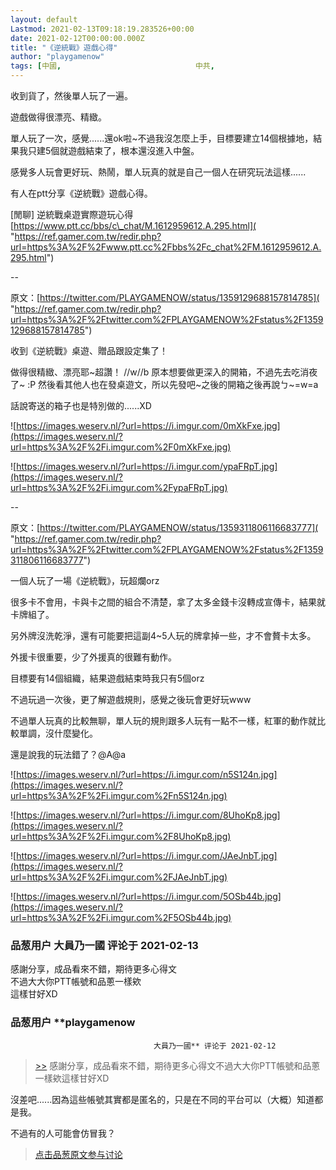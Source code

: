 ```yaml
---
layout: default
Lastmod: 2021-02-13T09:18:19.283526+00:00
date: 2021-02-12T00:00:00.000Z
title: "《逆統戰》遊戲心得"
author: "playgamenow"
tags: [中國,								中共,								統戰,								反賊,								桌遊,								逆統戰]
---
```


收到貨了，然後單人玩了一遍。  
  
遊戲做得很漂亮、精緻。  
  
單人玩了一次，感覺......還ok啦~不過我沒怎麼上手，目標要建立14個根據地，結果我只建5個就遊戲結束了，根本還沒進入中盤。  
  
感覺多人玩會更好玩、熱鬧，單人玩真的就是自己一個人在研究玩法這樣......  
  
有人在ptt分享《逆統戰》遊戲心得。  
  
\[閒聊\] 逆統戰桌遊實際遊玩心得  
[https://www.ptt.cc/bbs/c\_chat/M.1612959612.A.295.html]( "https://ref.gamer.com.tw/redir.php?url=https%3A%2F%2Fwww.ptt.cc%2Fbbs%2Fc_chat%2FM.1612959612.A.295.html")  
  
\--  
  
原文：[https://twitter.com/PLAYGAMENOW/status/1359129688157814785]( "https://ref.gamer.com.tw/redir.php?url=https%3A%2F%2Ftwitter.com%2FPLAYGAMENOW%2Fstatus%2F1359129688157814785")  
  
收到《逆統戰》桌遊、贈品跟設定集了！  
  
做得很精緻、漂亮耶~超讚！ //w//b 原本想要做更深入的開箱，不過先去吃消夜了~ :P 然後看其他人也在發桌遊文，所以先發吧~之後的開箱之後再說ㄅ~=w=a  
  
話說寄送的箱子也是特別做的......XD  
  
![https://images.weserv.nl/?url=https://i.imgur.com/0mXkFxe.jpg](https://images.weserv.nl/?url=https%3A%2F%2Fi.imgur.com%2F0mXkFxe.jpg)  
  
![https://images.weserv.nl/?url=https://i.imgur.com/ypaFRpT.jpg](https://images.weserv.nl/?url=https%3A%2F%2Fi.imgur.com%2FypaFRpT.jpg)  
  
\--  
  
原文：[https://twitter.com/PLAYGAMENOW/status/1359311806116683777]( "https://ref.gamer.com.tw/redir.php?url=https%3A%2F%2Ftwitter.com%2FPLAYGAMENOW%2Fstatus%2F1359311806116683777")  
  
一個人玩了一場《逆統戰》，玩超爛orz  
  
很多卡不會用，卡與卡之間的組合不清楚，拿了太多金錢卡沒轉成宣傳卡，結果就卡牌組了。  
  
另外牌沒洗乾淨，還有可能要把這副4~5人玩的牌拿掉一些，才不會贅卡太多。  
  
外援卡很重要，少了外援真的很難有動作。  
  
目標要有14個組織，結果遊戲結束時我只有5個orz  
  
不過玩過一次後，更了解遊戲規則，感覺之後玩會更好玩www  
  
不過單人玩真的比較無聊，單人玩的規則跟多人玩有一點不一樣，紅軍的動作就比較單調，沒什麼變化。  
  
還是說我的玩法錯了？@A@a  
  
![https://images.weserv.nl/?url=https://i.imgur.com/n5S124n.jpg](https://images.weserv.nl/?url=https%3A%2F%2Fi.imgur.com%2Fn5S124n.jpg)  
  
![https://images.weserv.nl/?url=https://i.imgur.com/8UhoKp8.jpg](https://images.weserv.nl/?url=https%3A%2F%2Fi.imgur.com%2F8UhoKp8.jpg)  
  
![https://images.weserv.nl/?url=https://i.imgur.com/JAeJnbT.jpg](https://images.weserv.nl/?url=https%3A%2F%2Fi.imgur.com%2FJAeJnbT.jpg)  
  
![https://images.weserv.nl/?url=https://i.imgur.com/5OSb44b.jpg](https://images.weserv.nl/?url=https%3A%2F%2Fi.imgur.com%2F5OSb44b.jpg)

            
### 品葱用户 **大員乃一國** 评论于 2021-02-13
        
感謝分享，成品看來不錯，期待更多心得文  
不過大大你PTT帳號和品蔥一樣欸  
這樣甘好XD
        


            
### 品葱用户 **playgamenow				
									大員乃一國** 评论于 2021-02-12
        
> [\>>]( "/article/item_id-600814#") 感謝分享，成品看來不錯，期待更多心得文不過大大你PTT帳號和品蔥一樣欸這樣甘好XD

  
  
沒差吧......因為這些帳號其實都是匿名的，只是在不同的平台可以（大概）知道都是我。  
  
不過有的人可能會仿冒我？
        






> [点击品葱原文参与讨论](https://pincong.rocks/article/29547)

